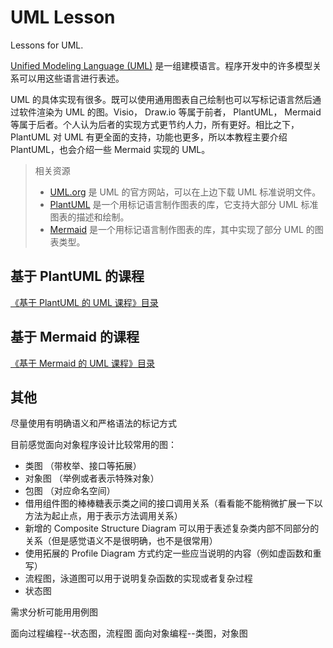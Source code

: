 # UML Lesson

Lessons for UML.

[Unified Modeling Language (UML)](https://en.wikipedia.org/wiki/Unified_Modeling_Language) 是一组建模语言。程序开发中的许多模型关系可以用这些语言进行表述。

UML 的具体实现有很多。既可以使用通用图表自己绘制也可以写标记语言然后通过软件渲染为 UML 的图。Visio， Draw.io 等属于前者， PlantUML， Mermaid 等属于后者。个人认为后者的实现方式更节约人力，所有更好。相比之下， PlantUML 对 UML 有更全面的支持，功能也更多，所以本教程主要介绍 PlantUML，也会介绍一些 Mermaid 实现的 UML。

> 相关资源
> * [UML.org](https://www.uml.org/) 是 UML 的官方网站，可以在上边下载 UML 标准说明文件。
> * [PlantUML](https://plantuml.com/en/) 是一个用标记语言制作图表的库，它支持大部分 UML 标准图表的描述和绘制。
> * [Mermaid](https://mermaid-js.github.io/mermaid/) 是一个用标记语言制作图表的库，其中实现了部分 UML 的图表类型。

## 基于 PlantUML 的课程

[《基于 PlantUML 的 UML 课程》目录](./PlantUML/README.md)

## 基于 Mermaid 的课程

[《基于 Mermaid 的 UML 课程》目录](./Mermaid/README.md)

## 其他

尽量使用有明确语义和严格语法的标记方式

目前感觉面向对象程序设计比较常用的图：

* 类图 （带枚举、接口等拓展）
* 对象图 （举例或者表示特殊对象）
* 包图 （对应命名空间）
* 借用组件图的棒棒糖表示类之间的接口调用关系（看看能不能稍微扩展一下以方法为起止点，用于表示方法调用关系）
* 新增的 Composite Structure Diagram 可以用于表述复杂类内部不同部分的关系（但是感觉语义不是很明确，也不是很常用）
* 使用拓展的 Profile Diagram 方式约定一些应当说明的内容（例如虚函数和重写）
* 流程图，泳道图可以用于说明复杂函数的实现或者复杂过程
* 状态图

需求分析可能用用例图

面向过程编程--状态图，流程图
面向对象编程--类图，对象图